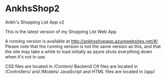 # AnkhsShop2
Ankh's Shopping List App v2

This is the latest version of my Shopping List Web App

A running version is available at http://ankhsshopapp.azurewebsites.net/#/
Please note that the running version is not the same version as this, and that the site may take a while to load initially as azure shuts everything down when it's not in use.


CSS files are located in /Content/
Backend C# files are located in /Controllers/ and /Models/ 
JavaScript and HTML files are located in /app/